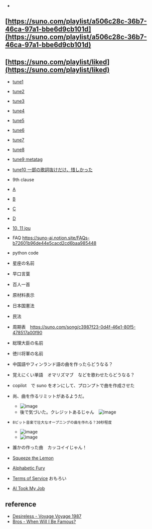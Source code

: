 * <link rel="stylesheet" type="text/css" href="/assets/css/styles.css">

## [https://suno.com/playlist/a506c28c-36b7-46ca-97a1-bbe6d9cb101d](https://suno.com/playlist/a506c28c-36b7-46ca-97a1-bbe6d9cb101d)
## [https://suno.com/playlist/liked](https://suno.com/playlist/liked) 

* [tune1](https://suno.com/song/3df40d57-f6ab-4888-8352-66e4df4fcb28)
* [tune2](https://suno.com/song/9d017039-bc0a-456c-819e-647fa1f4c89d)
* [tune3](https://suno.com/song/5e627dd7-2124-488e-8ec0-58a5479d10b2)
* [tune4](https://suno.com/song/2d4eb889-d9b5-47ac-83ad-a0d35570de16)
* [tune5](https://suno.com/song/c3987f23-0d4f-46e1-80f5-478517a00f90)
* [tune6](https://suno.com/song/27196be4-9ebc-4344-81c8-7fb2adc7c103)
* [tune7](https://suno.com/song/60408658-69b6-43da-bc93-aaedef2cc4f0)
* [tune8](https://suno.com/song/da85b20a-5861-4aca-9ca0-7782fe06883f)
* [tune9 metatag](https://suno.com/song/de8e70d2-53e0-45b8-91b3-1c2e0fc45e39)
 
* [tune10 一部の歌詞抜けだけ、惜しかった ](https://suno.com/song/e0ba3210-3d35-4a40-b683-506bc499b1b0) 
* 9th clause
* [A](https://suno.com/song/a3da87b5-d9cf-4b6f-ac49-3eb049f4c36b)
* [B](https://suno.com/song/6eb2ed56-cb28-4c20-9d01-37d993098675)
* [C](https://suno.com/song/1065b0d7-a192-4975-b375-bfc4a3626b73)
* [D](https://suno.com/song/1adfbd2b-682c-4294-b0c6-eee543eeff7d)
* [10, 11 jou](https://suno.com/song/d3a99b2b-c77c-4601-80b5-6db811573a0e)

* FAQ https://suno-ai.notion.site/FAQs-b72601b96de44e5cacd2cd6baa985448
* python code
* 星座の名前
* 早口言葉
* 百人一首
* 原材料表示
* 日本国憲法
* 民法
* 周期表　https://suno.com/song/c3987f23-0d4f-46e1-80f5-478517a00f90
* 総理大臣の名前
* 徳川将軍の名前
* 中国語やフィンランド語の曲を作ったらどうなる？
* 覚えにくい単語　オマリズマブ　などを歌わせたらどうなる？

* copilot　で suno をオンにして、プロンプトで曲を作成させた
* 尚、曲を作るリミットがあるようだ。
  * ![image](https://github.com/jamad/jamad.github.io/assets/949913/c6dae44d-d944-4bb4-97dd-4493782b38bf)
  * 後で気づいた。クレジットあるじゃん　![image](https://github.com/jamad/jamad.github.io/assets/949913/59005a0d-3499-4e00-9874-21cc2f5c732f)


* `8ビット音楽で壮大なオープニングの曲を作れる？30秒程度`
  * ![image](https://github.com/jamad/jamad.github.io/assets/949913/2b1ac7e6-a7c6-425d-9c92-37dd7f787f42)
  * ![image](https://github.com/jamad/jamad.github.io/assets/949913/0adf344f-d2c3-45d4-86eb-889cd772e34f)


* 誰かの作った曲　カッコイイじゃん！
* [Squeeze the Lemon](https://suno.com/song/ae657e1c-29b8-444a-9a62-8061ae27cfe2)　
* [Alphabetic Fury](https://suno.com/song/e96a0733-e9da-4dec-a97d-261655df1bd2)
* [Terms of Service](https://suno.com/song/4e6b1da9-b5b3-453d-a5df-aaafbe54b98d) おもろい
* [AI Took My Job](https://suno.com/song/14572e0f-a446-4625-90ff-3676a790a886)



## reference
* [Desireless - Voyage Voyage 1987](https://youtu.be/XU53fN16wc8)
* [Bros - When Will I Be Famous?](https://www.youtube.com/watch?v=NvQTTA9raJU)
